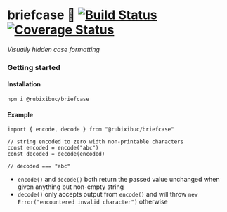 # briefcase 💼 [![Build Status](https://travis-ci.org/rubixibuc/briefcase.svg?branch=master)](https://travis-ci.org/rubixibuc/briefcase) [![Coverage Status](https://coveralls.io/repos/github/rubixibuc/briefcase/badge.svg?branch=master)](https://coveralls.io/github/rubixibuc/briefcase?branch=master)

_Visually hidden case formatting_

### Getting started

#### Installation

```shell script
npm i @rubixibuc/briefcase
```

#### Example

```ecmascript 6
import { encode, decode } from "@rubixibuc/briefcase"

// string encoded to zero width non-printable characters
const encoded = encode("abc")
const decoded = decode(encoded)

// decoded === "abc"
```

- `encode()` and `decode()` both return the passed value unchanged when given anything but non-empty string
- `decode()` only accepts output from `encode()` and will throw `new Error("encountered invalid character")` otherwise
